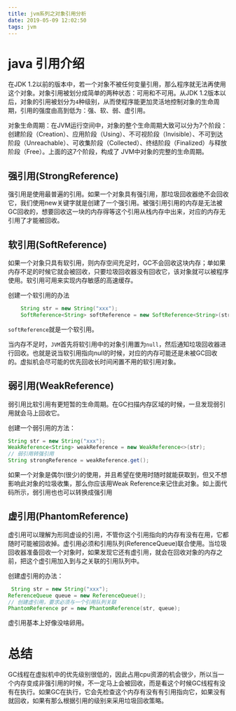 ```yaml
---
title: jvm系列之对象引用分析
date: 2019-05-09 12:02:50
tags: jvm
---
```


# java 引用介绍

在JDK 1.2以前的版本中，若一个对象不被任何变量引用，那么程序就无法再使用这个对象。对象引用被划分成简单的两种状态：可用和不可用。从JDK 1.2版本以后，对象的引用被划分为`4`种级别，从而使程序能更加灵活地控制对象的生命周期，引用的强度由高到低为：强、软、弱、虚引用。

对象生命周期：在JVM运行空间中，对象的整个生命周期大致可以分为7个阶段：创建阶段（Creation）、应用阶段（Using）、不可视阶段（Invisible）、不可到达阶段（Unreachable）、可收集阶段（Collected）、终结阶段（Finalized）与释放阶段（Free）。上面的这7个阶段，构成了 JVM中对象的完整的生命周期。

<!--more-->

## 强引用(StrongReference)

强引用是使用最普遍的引用。如果一个对象具有强引用，那垃圾回收器绝不会回收它，我们使用new关键字就是创建了一个强引用。被强引用引用的内存是无法被GC回收的，想要回收这一块的内存得等这个引用从栈内存中出来，对应的内存无引用了才能被回收。

## 软引用(SoftReference)

如果一个对象只具有软引用，则内存空间充足时，GC不会回收这块内存；单如果内存不足的时候它就会被回收，只要垃圾回收器没有回收它，该对象就可以被程序使用。软引用可用来实现内存敏感的高速缓存。

创建一个软引用的办法

```java
    String str = new String("xxx");
    SoftReference<String> softReference = new SoftReference<String>(str);
```

`softReference`就是一个软引用。

当内存不足时，`JVM`首先将软引用中的对象引用置为`null`，然后通知垃圾回收器进行回收。也就是说当软引用指向null的时候，对应的内存可能还是未被GC回收的。虚拟机会尽可能的优先回收长时间闲置不用的软引用对象。

## 弱引用(WeakReference)

弱引用比软引用有更短暂的生命周期。在GC扫描内存区域的时候，一旦发现弱引用就会马上回收它。

创建一个弱引用的方法：

```java
String str = new String("xxx");
WeakReference<String> weakReference = new WeakReference<>(str);
// 弱引用转强引用
String strongReference = weakReference.get();
```

如果一个对象是偶尔(很少)的使用，并且希望在使用时随时就能获取到，但又不想影响此对象的垃圾收集，那么你应该用Weak Reference来记住此对象。如上面代码所示，弱引用也也可以转换成强引用

## 虚引用(PhantomReference)

虚引用可以理解为形同虚设的引用，不管你这个引用指向的内存有没有在用，它都随时可能被回收掉。虚引用必须和引用队列(ReferenceQueue)联合使用。当垃圾回收器准备回收一个对象时，如果发现它还有虚引用，就会在回收对象的内存之前，把这个虚引用加入到与之关联的引用队列中。

创建虚引用的办法：

```java
 String str = new String("xxx");
ReferenceQueue queue = new ReferenceQueue();
// 创建虚引用，要求必须与一个引用队列关联
PhantomReference pr = new PhantomReference(str, queue);
```

虚引用基本上好像没啥卵用。

# 总结

GC线程在虚拟机中的优先级别很低的，因此占用cpu资源的机会很少，所以当一个内存变成非强引用的时候，不一定马上会被回收，而是看这个时候GC线程有没有在执行。如果GC在执行，它会先检查这个内存有没有有引用指向它，如果没有就回收，如果有那么根据引用的级别来采用垃圾回收策略。

